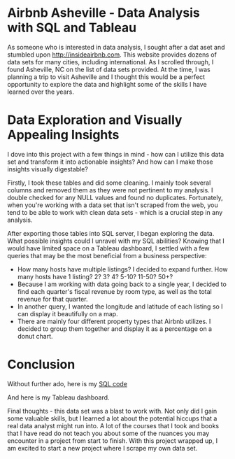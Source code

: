 # Airbnb Asheville - Data Analysis with SQL and Tableau

As someone who is interested in data analysis, I sought after a dat aset and stumbled upon http://insideairbnb.com. This website provides dozens of data sets for many cities, including international. As I scrolled through, I found Asheville, NC on the list of data sets provided. At the time, I was planning a trip to visit Asheville and I thought this would be a perfect opportunity to explore the data and highlight some of the skills I have learned over the years.

# Data Exploration and Visually Appealing Insights

I dove into this project with a few things in mind - how can I utilize this data set and transform it into actionable insights? And how can I make those insights visually digestable? 

Firstly, I took these tables and did some cleaning. I mainly took several columns and removed them as they were not pertinent to my analysis. I double checked for any NULL values and found no duplicates. Fortunately, when you're working with a data set that isn't scraped from the web, you tend to be able to work with clean data sets - which is a crucial step in any analysis.

After exporting those tables into SQL server, I began exploring the data. What possible insights could I unravel with my SQL abilities? Knowing that I would have limited space on a Tableau dashboard, I settled with a few queries that may be the most beneficial from a business perspective:

* How many hosts have multiple listings? I decided to expand further. How many hosts have 1 listing? 2? 3? 4? 5-10? 11-50? 50+?
* Because I am working with data going back to a single year, I decided to find each quarter's fiscal revenue by room type, as well as the total revenue for that quarter.
* In another query, I wanted the longitude and latitude of each listing so I can display it beautifully on a map.
* There are mainly four different property types that Airbnb utilizes. I decided to group them together and display it as a percentage on a donut chart.

# Conclusion

Without further ado, here is my [SQL code](mystic0608/Airbnb-Asheville/Airbnb_queries.sql)

And here is my Tableau dashboard.

Final thoughts - this data set was a blast to work with. Not only did I gain some valuable skills, but I learned a lot about the potential hiccups that a real data analyst might run into. A lot of the courses that I took and books that I have read do not teach you about some of the nuances you may encounter in a project from start to finish. With this project wrapped up, I am excited to start a new project where I scrape my own data set.

